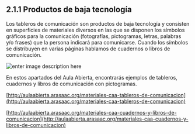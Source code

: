 ## 2.1.1 Productos de baja tecnología

Los tableros de comunicación son productos de baja tecnología y consisten en superficies de materiales diversos en las que se disponen los símbolos gráficos para la comunicación (fotografías, pictogramas, letras, palabras y/o frases) que la persona indicará para comunicarse. Cuando los símbolos se distribuyen en varias páginas hablamos de cuadernos o libros de comunicación.

![enter image description here](https://static.arasaac.org/images/aularagon/banner_2-mobile.jpg)

En estos apartados del Aula Abierta, encontrarás ejemplos de tableros, cuadernos y libros de comunicación con pictogramas.

[http://aulaabierta.arasaac.org/materiales-caa-tableros-de-comunicacion](http://aulaabierta.arasaac.org/materiales-caa-tableros-de-comunicacion)

[http://aulaabierta.arasaac.org/materiales-caa-cuadernos-y-libros-de-comunicacion](http://aulaabierta.arasaac.org/materiales-caa-cuadernos-y-libros-de-comunicacion)
<!--stackedit_data:
eyJoaXN0b3J5IjpbMzI1MTc0MTQ1LDM2MTIwNjkxMyw2NTAzND
M4NTddfQ==
-->
